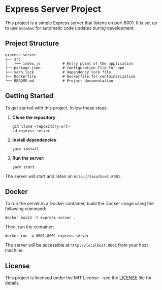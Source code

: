 # Express Server Project

This project is a simple Express server that listens on port 8001. It is set up to use `nodemon` for automatic code updates during development.

## Project Structure

```
express-server
├── src
│   └── index.js          # Entry point of the application
├── package.json          # Configuration file for npm
├── yarn.lock             # Dependency lock file
├── Dockerfile            # Dockerfile for containerization
└── README.md             # Project documentation
```

## Getting Started

To get started with this project, follow these steps:

1. **Clone the repository**:
   ```
   git clone <repository-url>
   cd express-server
   ```

2. **Install dependencies**:
   ```
   yarn install
   ```

3. **Run the server**:
   ```
   yarn start
   ```

The server will start and listen on `http://localhost:8001`.

## Docker

To run the server in a Docker container, build the Docker image using the following command:

```
docker build -t express-server .
```

Then, run the container:

```
docker run -p 8001:8001 express-server
```

The server will be accessible at `http://localhost:8001` from your host machine.

## License

This project is licensed under the MIT License - see the [LICENSE](LICENSE) file for details.